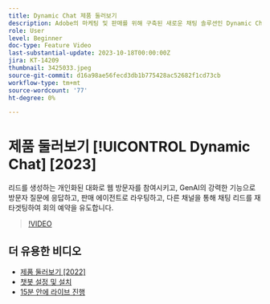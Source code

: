 ```yaml
---
title: Dynamic Chat 제품 둘러보기
description: Adobe의 마케팅 및 판매를 위해 구축된 새로운 채팅 솔루션인 Dynamic Chat에 대해 알아봅니다.
role: User
level: Beginner
doc-type: Feature Video
last-substantial-update: 2023-10-18T00:00:00Z
jira: KT-14209
thumbnail: 3425033.jpeg
source-git-commit: d16a98ae56fecd3db1b775428ac52682f1cd73cb
workflow-type: tm+mt
source-wordcount: '77'
ht-degree: 0%

---
```



# 제품 둘러보기 [!UICONTROL Dynamic Chat] [2023]

리드를 생성하는 개인화된 대화로 웹 방문자를 참여시키고, GenAI의 강력한 기능으로 방문자 질문에 응답하고, 판매 에이전트로 라우팅하고, 다른 채널을 통해 채팅 리드를 재타겟팅하여 회의 예약을 유도합니다.

>[!VIDEO](https://video.tv.adobe.com/v/3425033/?learn=on)

## 더 유용한 비디오

* [제품 둘러보기 [2022]](product-tour-2022.md)
* [챗봇 설정 및 설치](setup.md)
* [15분 안에 라이브 진행](go-live-in-15-minutes.md)
